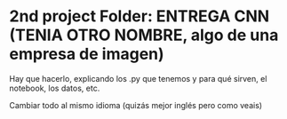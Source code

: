 # 2nd project Folder: ENTREGA CNN (TENIA OTRO NOMBRE, algo de una empresa de imagen)

Hay que hacerlo, explicando los .py que tenemos y para qué sirven, el notebook, los datos, etc.

Cambiar todo al mismo idioma (quizás mejor inglés pero como veais)